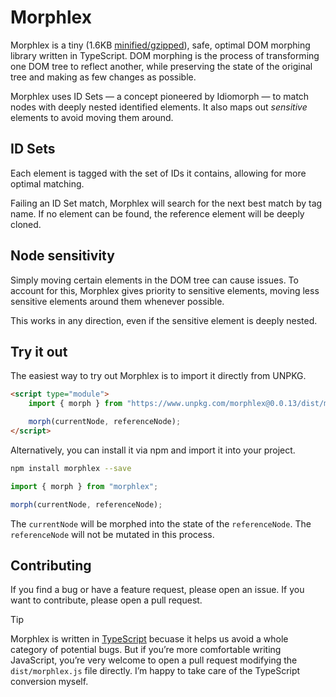 # Morphlex

Morphlex is a tiny (1.6KB [minified/gzipped](https://www.unpkg.com/morphlex)), safe, optimal DOM morphing library written in TypeScript. DOM morphing is the process of transforming one DOM tree to reflect another, while preserving the state of the original tree and making as few changes as possible.

Morphlex uses ID Sets — a concept pioneered by Idiomorph — to match nodes with deeply nested identified elements. It also maps out _sensitive_ elements to avoid moving them around.

## ID Sets

Each element is tagged with the set of IDs it contains, allowing for more optimal matching.

Failing an ID Set match, Morphlex will search for the next best match by tag name. If no element can be found, the reference element will be deeply cloned.

## Node sensitivity

Simply moving certain elements in the DOM tree can cause issues. To account for this, Morphlex gives priority to sensitive elements, moving less sensitive elements around them whenever possible.

This works in any direction, even if the sensitive element is deeply nested.

## Try it out

The easiest way to try out Morphlex is to import it directly from UNPKG.

```html
<script type="module">
	import { morph } from "https://www.unpkg.com/morphlex@0.0.13/dist/morphlex.min.js";

	morph(currentNode, referenceNode);
</script>
```

Alternatively, you can install it via npm and import it into your project.

```bash
npm install morphlex --save
```

```javascript
import { morph } from "morphlex";

morph(currentNode, referenceNode);
```

The `currentNode` will be morphed into the state of the `referenceNode`. The `referenceNode` will not be mutated in this process.

## Contributing

If you find a bug or have a feature request, please open an issue. If you want to contribute, please open a pull request.

> [!TIP]
> Morphlex is written in [TypeScript](https://www.typescriptlang.org) becuase it helps us avoid a whole category of potential bugs. But if you’re more comfortable writing JavaScript, you’re very welcome to open a pull request modifying the `dist/morphlex.js` file directly. I’m happy to take care of the TypeScript conversion myself.
